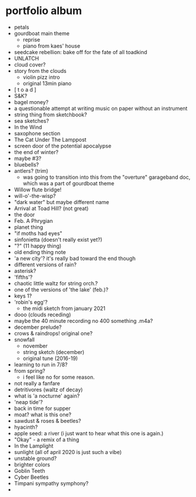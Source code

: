 # portfolio album

- petals
- gourdboat main theme
	- reprise
	- piano from kaes' house
- seedcake rebellion: bake off for the fate of all toadkind
- UNLATCH
- cloud cover?
- story from the clouds
	- violin pizz intro
	- original 13min piano
- [ t o a d ]
- S&K?
- bagel money?
- a questionable attempt at writing music on paper without an instrument
- string thing from sketchbook?
- sea sketches?
- In the Wind
- saxophone section
- The Cat Under The Lamppost
- screen door of the potential apocalypse
- the end of winter?
- maybe #3?
- bluebells?
- antlers? (trim)
	- was going to transition into this from the "overture" garageband doc, which was a part of gourdboat theme
- Willow flute bridge!
- will-o'-the-wisp?
- "dark water" but maybe different name
- Arrival at Toad Hill? (not great)
- the door
- Feb. A Phrygian
- planet thing
- "if moths had eyes"
- sinfonietta (doesn't really exist yet?)
- "?" (11 happy thing)
- old ending thing note
- 'a new city'? it's really bad toward the end though
- different versions of rain?
- asterisk?
- 'fifths'?
- chaotic little waltz for string orch.?
- one of the versions of 'the lake' (feb.)?
- keys 1?
- 'robin's egg'?
	- the midi sketch from january 2021
- dooo (clouds receding)
- maybe the 40 minute recording no 400 something .m4a?
- december prelude?
- crows & raindrops! original one?
- snowfall
	- november
	- string sketch (december)
	- original tune (2016-19)
- learning to run in 7/8?
- from spring?
	- i feel like no for some reason.
- not really a fanfare
- detritivores (waltz of decay)
- what is 'a nocturne' again?
- 'neap tide'?
- back in time for supper
- moat? what is this one?
- sawdust & roses & beetles?
- hyacinth?
- apple seed: a river (i just want to hear what this one is again.)
- "Okay" - a remix of a thing
- In the Lamplight
- sunlight (all of april 2020 is just such a vibe)
- unstable ground?
- brighter colors
- Goblin Teeth
- Cyber Beetles
- Timpani sympathy symphony?
- 